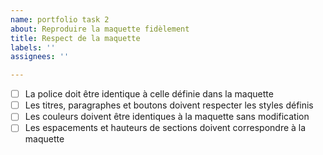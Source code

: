 ```yaml
---
name: portfolio task 2
about: Reproduire la maquette fidèlement
title: Respect de la maquette
labels: ''
assignees: ''

---
```


- [ ] La police doit être identique à celle définie dans la maquette
- [ ] Les titres, paragraphes et boutons doivent respecter les styles définis
- [ ] Les couleurs doivent être identiques à la maquette sans modification
- [ ] Les espacements et hauteurs de sections doivent correspondre à la maquette
